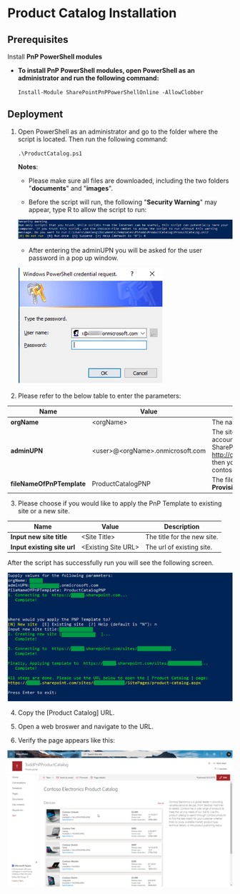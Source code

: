 # Product Catalog Installation

## Prerequisites

Install **PnP PowerShell modules** 

* **To install PnP PowerShell modules, open PowerShell as an administrator and run the following command:**  
   
  ``Install-Module SharePointPnPPowerShellOnline -AllowClobber``

## Deployment 
 
1. Open PowerShell as an administrator and go to the folder where the script is located. Then run the following command: 

   ``.\ProductCatalog.ps1``   
      
   **Notes**: 
   * Please make sure all files are downloaded, including the two folders "**documents**" and "**images**". 

   * Before the script will run, the following "**Security Warning**" may appear, type R to allow the script to run:

   ![avatar](assets/security-warning.png)

   * After entering the adminUPN you will be asked for the user password in a pop up window.
   
   ![avatar](assets/credential-popup.png)   
      
2. Please refer to the below table to enter the parameters:

| **Name**                      | **Value**                   | **Description**                                              |
| ----------------------------- | --------------------------- | ------------------------------------------------------------ |
| **orgName**                   | \<orgName\>                       | The name of the tenant.                                          |
| **adminUPN**                  | \<user\>@\<orgName\>.onmicrosoft.com | The site administrator account.  For example:  If your SharePoint URL is http://contoso.sharepoint.com then your orgName is contoso. |
| **fileNameOfPnPTemplate** | ProductCatalogPNP           | The file name of the **PnP Provisioning Template**.  |

3. Please choose if you would like to apply the PnP Template to existing site or a new site.

| **Name**                      | **Value**                   | **Description**                                              |
| ----------------------------- | --------------------------- | ------------------------------------------------------------ |
| **Input new site title**      | \<Site Title\>              | The title for the new site.                                  |
| **Input existing site url**   | \<Existing Site URL\> | The url of existing site.                |

After the script has successfully run you will see the following screen.

 ![avatar](assets/Finish.png)   

4. Copy the [Product Catalog] URL.
 
5. Open a web broswer and navigate to the URL.
 
6. Verify the page appears like this:

 ![avatar](assets/page-review.png)